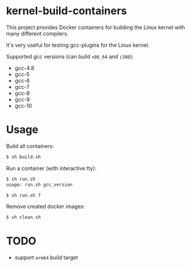 # kernel-build-containers

This project provides Docker containers for building the Linux kernel with many different compilers.

It's very useful for testing gcc-plugins for the Linux kernel.

Supported gcc versions (can build `x86_64` and `i386`):
 - gcc-4.8
 - gcc-5
 - gcc-6
 - gcc-7
 - gcc-8
 - gcc-9
 - gcc-10

# Usage

Build all containers:

```bash
$ sh build.sh
```

Run a container (with interactive tty):

```bash
$ sh run.sh
usage: run.sh gcc_version

$ sh run.sh 7
```

Remove created docker images:

```bash
$ sh clean.sh
```

# TODO

 - support `arm64` build target
